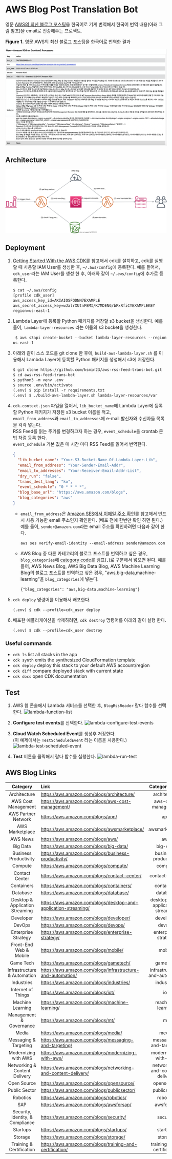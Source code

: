 # AWS Blog Post Translation Bot

영문 [AWS의 최신 블로그 포스팅](https://aws.amazon.com/ko/blogs/aws/)을 한국어로 기계 번역해서 한국어 번역 내용(아래 그림 참조)을 email로 전송해주는 프로젝트.<br/>

  **Figure 1.** 영문 AWS의 최신 블로그 포스팅을 한국어로 번역한 결과

  ![sample-blog-post-translated](./assets/sample-blog-post-translated.png)

## Architecture
 ![aws-blog-trans-bot-arch](./assets/aws-blog-trans-bot-arch.svg)

## Deployment

1. [Getting Started With the AWS CDK](https://docs.aws.amazon.com/cdk/latest/guide/getting_started.html)를 참고해서 cdk를 설치하고,
cdk를 실행할 때 사용할 IAM User를 생성한 후, `~/.aws/config`에 등록한다.
예를 들어서, `cdk_user`라는 IAM User를 생성 한 후, 아래와 같이 `~/.aws/config`에 추가로 등록한다.

    ```shell script
    $ cat ~/.aws/config
    [profile cdk_user]
    aws_access_key_id=AKIAIOSFODNN7EXAMPLE
    aws_secret_access_key=wJalrXUtnFEMI/K7MDENG/bPxRfiCYEXAMPLEKEY
    region=us-east-1
    ```

2. Lambda Layer에 등록할 Python 패키지를 저장할 s3 bucket을 생성한다. 예를 들어, `lambda-layer-resources` 라는 이름의 s3 bucket을 생성한다.

   ```shell script
    $ aws s3api create-bucket --bucket lambda-layer-resources --region us-east-1
    ```

3. 아래와 같이 소스 코드를 git clone 한 후에, `build-aws-lambda-layer.sh` 를 이용해서
Lambda Layer에 등록할 Python 패키지를 생성해서 s3에 저장한다.

    ```shell script
    $ git clone https://github.com/ksmin23/aws-rss-feed-trans-bot.git
    $ cd aws-rss-feed-trans-bot
    $ python3 -m venv .env
    $ source .env/bin/activate
    (.env) $ pip install -r requirements.txt
    (.env) $ ./build-aws-lambda-layer.sh lambda-layer-resources/var
    ```

4. `cdk.context.json` 파일을 열어서, `lib_bucket_name`에 Lambda Layer에 등록할 Python 패키지가 저장된 s3 bucket 이름을 적고,<br/>`email_from_address`과 `email_to_addresses`에 e-mail 발신자와 수신자들 목록을 각각 넣는다.<br/> RSS Feed를 읽는 주기를 변경하고자 하는 경우, `event_schedule`을 crontab 문법 처럼 등록 한다.<br/>
`event_schedule` 기본 값은 매 시간 마다 RSS Feed를 읽어서 번역한다.

    ```json
    {
      "lib_bucket_name": "Your-S3-Bucket-Name-Of-Lambda-Layer-Lib",
      "email_from_address": "Your-Sender-Email-Addr",
      "email_to_addresses": "Your-Receiver-Email-Addr-List",
      "dry_run": "false",
      "trans_dest_lang": "ko",
      "event_schedule": "0 * * * *",
      "blog_base_url": "https://aws.amazon.com/blogs",
      "blog_categories": "aws"
    }
    ```
    - `email_from_address`은 [Amazon SES에서 이메일 주소 확인](https://docs.aws.amazon.com/ses/latest/DeveloperGuide/verify-email-addresses.html)를 참고해서 반드시 사용 가능한 email 주소인지 확인한다. (배포 전에 한번만 확인 하면 된다.)
    예를 들어, `sender@amazon.com`라는 email 주소를 확인하려면 다음과 같이 한다.
      ```
      aws ses verify-email-identity --email-address sender@amazon.com
      ```
    - AWS Blog 중 다른 카테고리의 블로그 포스트를 번역하고 싶은 경우, `blog_categories`에 [category code](#aws-blog-category-codes)를 쉼표(`,`)로 구분해서 넣으면 된다. 예를 들어, AWS News Blog, AWS Big Data Blog, AWS Machine Learning Blog의 블로그 포스트를 번역하고 싶은 경우, "aws,big-data,machine-learning"을 `blog_categories`에 넣는다.
      ```
      {"blog_categories": "aws,big-data,machine-learning"}
      ```

5. `cdk deploy` 명령어를 이용해서 배포한다.
    ```shell script
    (.env) $ cdk --profile=cdk_user deploy
    ```

6. 배포한 애플리케이션을 삭제하려면, `cdk destroy` 명령어를 아래와 같이 실행 한다.
    ```shell script
    (.env) $ cdk --profile=cdk_user destroy
    ```

### Useful commands

 * `cdk ls`          list all stacks in the app
 * `cdk synth`       emits the synthesized CloudFormation template
 * `cdk deploy`      deploy this stack to your default AWS account/region
 * `cdk diff`        compare deployed stack with current state
 * `cdk docs`        open CDK documentation

## Test

1. AWS 웹 콘솔에서 Lambda 서비스를 선택한 후, `BlogRssReader` 람다 함수를 선택 한다.
![lambda-function-list](./assets/lambda-function-list.png)

2. **Configure test events**를 선택한다.
![lambda-configure-test-events](./assets/lambda-configure-test-events.png)

3. **Cloud Watch Scheduled Event**를 생성후 저장한다.<br/>
(이 예제에서는 `TestScheduledEvent` 라는 이름을 사용한다.)
![lambda-test-scheduled-event](./assets/lambda-test-scheduled-event.png)

4. **Test** 버튼을 클릭해서 람다 함수를 실행한다.
![lambda-run-test](./assets/lambda-run-test.png)

## <a name="aws-blog-category-codes"></a>AWS Blog Links
| Category | Link | Category Code |
|:------:|:---|:------:|
| Architecture | https://aws.amazon.com/blogs/architecture/ | architecture |
| AWS Cost Management | https://aws.amazon.com/blogs/aws-cost-management/ | aws-cost-management |
| AWS Partner Network | https://aws.amazon.com/blogs/apn/ | apn |
| AWS Marketplace | https://aws.amazon.com/blogs/awsmarketplace/ | awsmarketplace |
| AWS News | https://aws.amazon.com/blogs/aws/ | aws |
| Big Data | https://aws.amazon.com/blogs/big-data/ | big-data |
| Business Productivity | https://aws.amazon.com/blogs/business-productivity/ | business-productivity |
| Compute | https://aws.amazon.com/blogs/compute/ | compute |
| Contact Center | https://aws.amazon.com/blogs/contact-center/ | contact-center |
| Containers | https://aws.amazon.com/blogs/containers/ | containers |
| Database | https://aws.amazon.com/blogs/database/ | database |
| Desktop & Application Streaming | https://aws.amazon.com/blogs/desktop-and-application-streaming/ | desktop-and-application-streaming |
| Developer | https://aws.amazon.com/blogs/developer/ | developer |
| DevOps | https://aws.amazon.com/blogs/devops/ | devops |
| Enterprise Strategy | https://aws.amazon.com/blogs/enterprise-strategy/ | enterprise-strategy |
| Front-End Web & Mobile | https://aws.amazon.com/blogs/mobile/ | mobile |
| Game Tech | https://aws.amazon.com/blogs/gametech/ | gametech |
| Infrastructure & Automation | https://aws.amazon.com/blogs/infrastructure-and-automation/ | infrastructure-and-automation |
| Industries | https://aws.amazon.com/blogs/industries/ | industries |
| Internet of Things | https://aws.amazon.com/blogs/iot/ | iot |
| Machine Learning | https://aws.amazon.com/blogs/machine-learning/ | machine-learning |
| Management & Governance | https://aws.amazon.com/blogs/mt/ | mt |
| Media | https://aws.amazon.com/blogs/media/ | media |
| Messaging & Targeting | https://aws.amazon.com/blogs/messaging-and-targeting/ | messaging-and-targeting |
| Modernizing with AWS | https://aws.amazon.com/blogs/modernizing-with-aws/ | modernizing-with-aws |
| Networking & Content Delivery | https://aws.amazon.com/blogs/networking-and-content-delivery/ | networking-and-content-delivery |
| Open Source | https://aws.amazon.com/blogs/opensource/ | opensource |
| Public Sector | https://aws.amazon.com/blogs/publicsector/ | publicsector |
| Robotics | https://aws.amazon.com/blogs/robotics/ | robotics |
| SAP | https://aws.amazon.com/blogs/awsforsap/ | awsforsap |
| Security, Identity, & Compliance | https://aws.amazon.com/blogs/security/ | security |
| Startups | https://aws.amazon.com/blogs/startups/ | startups |
| Storage | https://aws.amazon.com/blogs/storage/ | storage |
| Training & Certification | https://aws.amazon.com/blogs/training-and-certification/ | training-and-certification |
